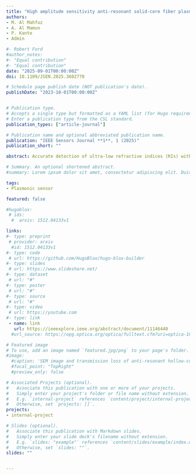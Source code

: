 ```yaml
---
title: "High amplitude sensitivity anti-resonant solid-core fiber plasmonic sensor for ultra-low refractive index detection"
authors:
- M. Al Mahfuz
- A. Al Mamun
- P. Kante
- Admin

#- Robert Ford
#author_notes:
#- "Equal contribution"
#- "Equal contribution"
date: "2025-09-01T00:00:00Z"
doi: 10.1109/JSEN.2025.3602770

# Schedule page publish date (NOT publication's date).
publishDate: "2023-10-01T00:00:00Z"


# Publication type.
# Accepts a single type but formatted as a YAML list (for Hugo requirements).
# Enter a publication type from the CSL standard.
publication_types: ["article-journal"]

# Publication name and optional abbreviated publication name.
publication: "IEEE Sensors Journal **1**, 1 (2025)"
publication_short: ""

abstract: Accurate detection of ultra-low refractive indices (RIs) with high amplitude sensitivity (AS) is crucial for many applications, including effective environmental monitoring, bio-sensing, medical diagnostics, and the detection of harmful gases. For ultra-low RIs, the evanescent wave interacts weakly with the plasmonic layers, which makes it difficult to create sharp resonance peaks, resulting in reduced AS. To address this challenge, an efficient light-guiding mechanism with a carefully engineered cladding fiber design is necessary. In this paper, we propose a new type of anti-resonant solid core fiber (AR-SCF)-based surface plasmon resonance (SPR) sensor that simultaneously offers high AS and can detect ultra-low RIs in the near-infrared (NIR) wavelength regime. The proposed sensor architecture is relatively simple with six circular tubes in the cladding region. The light guidance relies on the anti-resonant guiding principle, which ensures better sensing performance and strong light confinement within the core region. The sensing and metallic layers are carefully deposited on the surfaces of the cladding and jacket tubes to enhance the sensing performance. Our comprehensive theoretical analysis demonstrates that the proposed sensor is capable of detecting ultra-low RIs ranging from 0.98 to 1.15, with an unprecedented AS of >5.5×103 RIU−1 near the RI of 1.0 and >3.2×103 RIU−1 at the RI of 1.10. In addition, the sensor shows a maximum wavelength sensitivity (WS) of 6000 nm/RIU for RI of 1.05 and a notable figure of merit (FOM) of 700 RIU−1. The proposed sensor could be a suitable candidate for on-chip RI sensing platforms because of its outstanding sensing performance.

# Summary. An optional shortened abstract.
#summary: Lorem ipsum dolor sit amet, consectetur adipiscing elit. Duis posuere tellus ac convallis placerat. Proin tincidunt magna sed ex sollicitudin condimentum.

tags:
- Plasmonic sensor

featured: false

#hugoblox:
 # ids:
  #  arxiv: 1512.04133v1

links:
#- type: preprint
 # provider: arxiv
  #id: 1512.04133v1
#- type: code
 # url: https://github.com/HugoBlox/hugo-blox-builder
#- type: slides
 # url: https://www.slideshare.net/
#- type: dataset
 # url: "#"
#- type: poster
 # url: "#"
#- type: source
 # url: "#"
#- type: video
 # url: https://youtube.com
#- type: link
 - name: link
   url: https://ieeexplore.ieee.org/abstract/document/11146440
  #url_source: https://opg.optica.org/optica/fulltext.cfm?uri=optica-10-10-1253

# Featured image
# To use, add an image named `featured.jpg/png` to your page's folder. 
#image:
  #caption: 'SEM image and transmission loss of anti-resonant hollow-core fiber'
  #focal_point: "TopRight"
  #preview_only: false

# Associated Projects (optional).
#   Associate this publication with one or more of your projects.
#   Simply enter your project's folder or file name without extension.
#   E.g. `internal-project` references `content/project/internal-project/index.md`.
#   Otherwise, set `projects: []`.
projects:
- internal-project

# Slides (optional).
#   Associate this publication with Markdown slides.
#   Simply enter your slide deck's filename without extension.
#   E.g. `slides: "example"` references `content/slides/example/index.md`.
#   Otherwise, set `slides: ""`.
slides: ""


---
```


